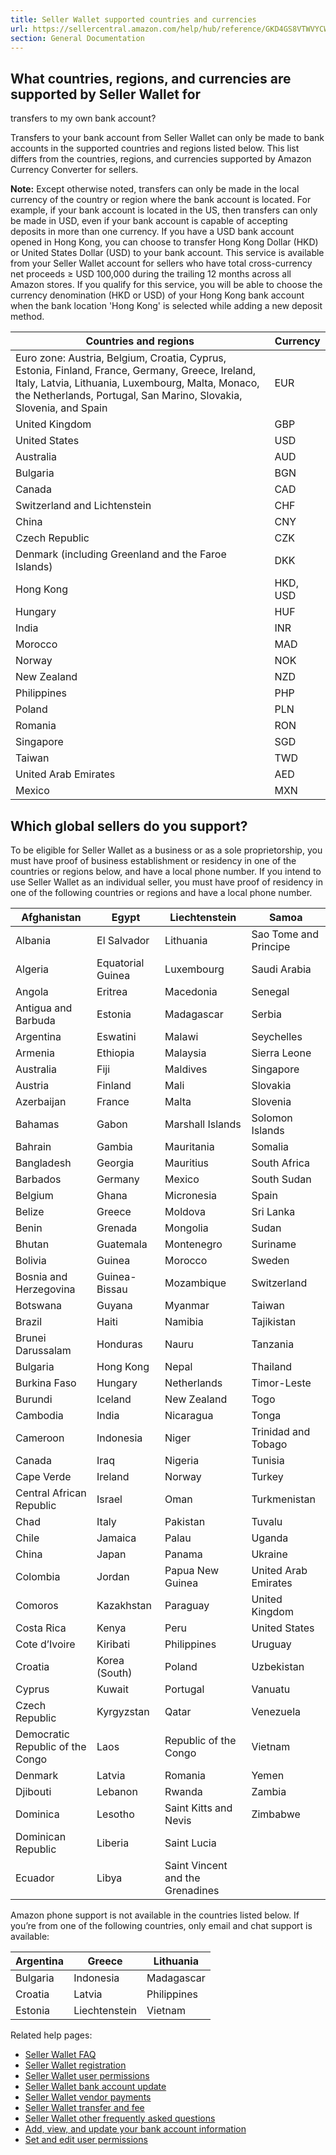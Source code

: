 ```yaml
---
title: Seller Wallet supported countries and currencies
url: https://sellercentral.amazon.com/help/hub/reference/GKD4GS8VTWVYCWRH
section: General Documentation
---
```


## What countries, regions, and currencies are supported by Seller Wallet for
transfers to my own bank account?

Transfers to your bank account from Seller Wallet can only be made to bank
accounts in the supported countries and regions listed below. This list
differs from the countries, regions, and currencies supported by Amazon
Currency Converter for sellers.

**Note:** Except otherwise noted, transfers can only be made in the local
currency of the country or region where the bank account is located. For
example, if your bank account is located in the US, then transfers can only be
made in USD, even if your bank account is capable of accepting deposits in
more than one currency. If you have a USD bank account opened in Hong Kong,
you can choose to transfer Hong Kong Dollar (HKD) or United States Dollar
(USD) to your bank account. This service is available from your Seller Wallet
account for sellers who have total cross-currency net proceeds ≥ USD 100,000
during the trailing 12 months across all Amazon stores. If you qualify for
this service, you will be able to choose the currency denomination (HKD or
USD) of your Hong Kong bank account when the bank location 'Hong Kong' is
selected while adding a new deposit method.

Countries and regions | Currency  
---|---  
Euro zone: Austria, Belgium, Croatia, Cyprus, Estonia, Finland, France, Germany, Greece, Ireland, Italy, Latvia, Lithuania, Luxembourg, Malta, Monaco, the Netherlands, Portugal, San Marino, Slovakia, Slovenia, and Spain | EUR  
United Kingdom | GBP  
United States | USD  
Australia | AUD  
Bulgaria | BGN  
Canada | CAD  
Switzerland and Lichtenstein | CHF  
China | CNY  
Czech Republic | CZK  
Denmark (including Greenland and the Faroe Islands) | DKK  
Hong Kong | HKD, USD  
Hungary | HUF  
India | INR  
Morocco | MAD  
Norway | NOK  
New Zealand | NZD  
Philippines | PHP  
Poland | PLN  
Romania | RON  
Singapore | SGD  
Taiwan | TWD  
United Arab Emirates | AED  
Mexico | MXN  
  
## Which global sellers do you support?

To be eligible for Seller Wallet as a business or as a sole proprietorship,
you must have proof of business establishment or residency in one of the
countries or regions below, and have a local phone number. If you intend to
use Seller Wallet as an individual seller, you must have proof of residency in
one of the following countries or regions and have a local phone number.

Afghanistan | Egypt | Liechtenstein | Samoa  
---|---|---|---  
Albania | El Salvador | Lithuania | Sao Tome and Principe  
Algeria | Equatorial Guinea | Luxembourg | Saudi Arabia  
Angola | Eritrea | Macedonia | Senegal  
Antigua and Barbuda | Estonia | Madagascar | Serbia  
Argentina | Eswatini | Malawi | Seychelles  
Armenia | Ethiopia | Malaysia | Sierra Leone  
Australia | Fiji | Maldives | Singapore  
Austria | Finland | Mali | Slovakia  
Azerbaijan | France | Malta | Slovenia  
Bahamas | Gabon | Marshall Islands | Solomon Islands  
Bahrain | Gambia | Mauritania | Somalia  
Bangladesh | Georgia | Mauritius | South Africa  
Barbados | Germany | Mexico | South Sudan  
Belgium | Ghana | Micronesia | Spain  
Belize | Greece | Moldova | Sri Lanka  
Benin | Grenada | Mongolia | Sudan  
Bhutan | Guatemala | Montenegro | Suriname  
Bolivia | Guinea | Morocco | Sweden  
Bosnia and Herzegovina | Guinea-Bissau | Mozambique | Switzerland  
Botswana | Guyana | Myanmar | Taiwan  
Brazil | Haiti | Namibia | Tajikistan  
Brunei Darussalam | Honduras | Nauru | Tanzania  
Bulgaria | Hong Kong | Nepal | Thailand  
Burkina Faso | Hungary | Netherlands | Timor-Leste  
Burundi | Iceland | New Zealand | Togo  
Cambodia | India | Nicaragua | Tonga  
Cameroon | Indonesia | Niger | Trinidad and Tobago  
Canada | Iraq | Nigeria | Tunisia  
Cape Verde | Ireland | Norway | Turkey  
Central African Republic | Israel | Oman | Turkmenistan  
Chad | Italy | Pakistan | Tuvalu  
Chile | Jamaica | Palau | Uganda  
China | Japan | Panama | Ukraine  
Colombia | Jordan | Papua New Guinea | United Arab Emirates  
Comoros | Kazakhstan | Paraguay | United Kingdom  
Costa Rica | Kenya | Peru | United States  
Cote d’Ivoire | Kiribati | Philippines | Uruguay  
Croatia | Korea (South) | Poland | Uzbekistan  
Cyprus | Kuwait | Portugal | Vanuatu  
Czech Republic | Kyrgyzstan | Qatar | Venezuela  
Democratic Republic of the Congo | Laos | Republic of the Congo | Vietnam  
Denmark | Latvia | Romania | Yemen  
Djibouti | Lebanon | Rwanda | Zambia  
Dominica | Lesotho | Saint Kitts and Nevis | Zimbabwe  
Dominican Republic | Liberia | Saint Lucia |   
Ecuador | Libya | Saint Vincent and the Grenadines |   
  
Amazon phone support is not available in the countries listed below. If you’re
from one of the following countries, only email and chat support is available:

Argentina | Greece | Lithuania  
---|---|---  
Bulgaria | Indonesia | Madagascar  
Croatia | Latvia | Philippines  
Estonia | Liechtenstein | Vietnam  
  
Related help pages:

  * [Seller Wallet FAQ](/gp/help/GW57DZACAZGNREVQ)
  * [Seller Wallet registration](/gp/help/GY2HWC8DQNU8NZJ2)
  * [Seller Wallet user permissions](/gp/help/GL3K2HCP4FDARB6C)
  * [Seller Wallet bank account update](/gp/help/GW74AYKCGANY96WK)
  * [Seller Wallet vendor payments](/gp/help/GWCSDZYDQJVWDU3L)
  * [Seller Wallet transfer and fee](/gp/help/GE8JLFJQBVYFZT6S)
  * [Seller Wallet other frequently asked questions ](/gp/help/G888Q5AWBAF3YX8B)
  * [Add, view, and update your bank account information](/gp/help/GWHNLFB8G85QAZ5W)
  * [Set and edit user permissions](/gp/help/G901)

